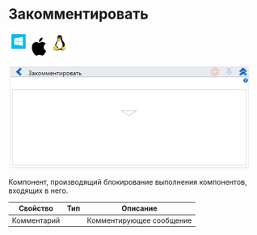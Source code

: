 # Закомментировать

![](<../../../.gitbook/assets/image (100) (1) (1) (1) (1) (2) (24).png>)

![](<../../../.gitbook/assets/image (89).png>)

Компонент, производящий блокирование выполнения компонентов, входящих в него.

| Свойство    | Тип | Описание                 |
| ----------- | --- | ------------------------ |
| Комментарий |     | Комментирующее сообщение |
